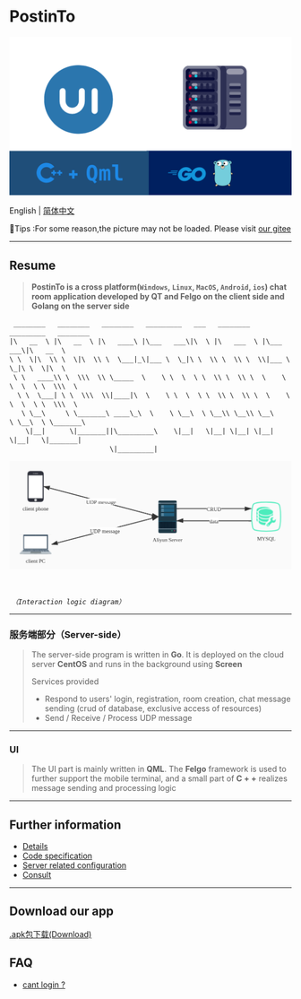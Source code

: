 #                             PostinTo 

<img src="img/intro.png" alt="intro" style="zoom:67%;" />



English | [简体中文](README.md)

🙏Tips :For some reason,the picture may not be loaded. Please visit [our gitee](https://gitee.com/jaywhen/PostinTo)

------------

## Resume

> **PostinTo is a cross platform(`Windows`, `Linux`, `MacOS`, `Android`, `ios`) chat room application developed by QT and Felgo on the client side and Golang on the server side**

```
 ________   ________   ________   _________   ___   ________    _________   ________     
|\   __  \ |\   __  \ |\   ____\ |\___   ___\|\  \ |\   ___  \ |\___   ___\|\   __  \    
\ \  \|\  \\ \  \|\  \\ \  \___|_\|___ \  \_|\ \  \\ \  \\ \  \\|___ \  \_|\ \  \|\  \   
 \ \   ____\\ \  \\\  \\ \_____  \    \ \  \  \ \  \\ \  \\ \  \    \ \  \  \ \  \\\  \  
  \ \  \___| \ \  \\\  \\|____|\  \    \ \  \  \ \  \\ \  \\ \  \    \ \  \  \ \  \\\  \ 
   \ \__\     \ \_______\ ____\_\  \    \ \__\  \ \__\\ \__\\ \__\    \ \__\  \ \_______\
    \|__|      \|_______||\_________\    \|__|   \|__| \|__| \|__|     \|__|   \|_______|
                         \|_________|                                                    
```

![Interaction logic diagram](img/conver.jpg)

​																									

​																				*`（Interaction logic diagram）`*

------------------------------------------

### 服务端部分（Server-side）

> The server-side program is written in **Go**. It is deployed on the cloud server **CentOS** and runs in the background using **Screen**
>
> Services provided
>
> - Respond to users' login, registration, room creation, chat message sending (crud of database, exclusive access of resources)
> - Send / Receive / Process UDP message

--------------------------------------------------------

### UI

> The UI part is mainly written in **QML**. The **Felgo** framework is used to further support the mobile terminal, and a small part of **C + +** realizes message sending and processing logic

------------------------------------------------------------------------------

## Further information

- [Details](group-21-App.pptx) 
- [Code specification](Notes/codesimple.md)
- [Server related configuration](Notes/ECS-Config.md) 
- [Consult](Notes/reference.md)

----------------------------

## Download our app

[.apk包下载(Download)](https://github.com/PostingMan/PostinTo/releases/tag/v1.2.0-stable)



## FAQ

- [cant login ?](Notes/FAQ.md)